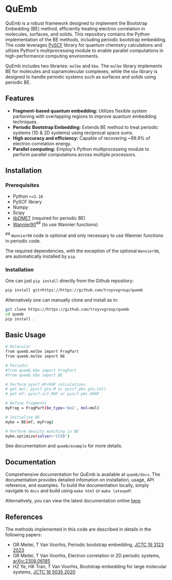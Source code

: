 # QuEmb

QuEmb is a robust framework designed to implement the Bootstrap Embedding (BE) method,
efficiently treating electron correlation in molecules, surfaces, and solids. This repository contains
the Python implementation of the BE methods, including periodic bootstrap embedding.
The code leverages [PySCF](https://github.com/pyscf/pyscf) library for quantum chemistry calculations and utlizes Python's
multiprocessing module to enable parallel computations in high-performance computing environments.

QuEmb includes two libraries: `molbe` and `kbe`.
The `molbe` library implements BE for molecules and supramolecular complexes,
while the `kbe` library is designed to handle periodic systems such as surfaces and solids using periodic BE.


## Features

- **Fragment-based quantum embedding:** Utilizes flexible system partioning with overlapping regions to
improve quantum embedding techniques.
- **Periodic Bootstrap Embedding:** Extends BE method to treat periodic systems (1D & 2D systems)
using reciprocal space sums.
- **High accuracy and efficiency:** Capable of recovering ~99.9% of electron correlation energy.
- **Parallel computing:** Employ's Python multiprocessing module to perform parallel computations across multiple
processors.

## Installation

### Prerequisites

- Python `>=3.10`
- PySCF library
- Numpy
- Scipy
- [libDMET](https://github.com/gkclab/libdmet_preview) (required for periodic BE)
- [Wannier90](https://github.com/wannier-developers/wannier90)<sup>##</sup> (to use Wannier functions)

<sup>##</sup> `Wannier90` code is optional and only necessary to use Wannier functions in periodic code. </sub>

The required dependencies, with the exception of the optional `Wannier90`,
are automatically installed by `pip`.

### Installation

One can just `pip install` directly from the Github repository:
```bash
pip install git+https://https://github.com/troyvvgroup/quemb
```

Alternatively one can manually clone and install as in:
```bash
git clone https://https://github.com/troyvvgroup/quemb
cd quemb
pip install .
```



## Basic Usage

```bash
# Molecular
from quemb.molbe import FragPart
from quemb.molbe import BE

# Periodic
#from quemb.kbe import FragPart
#from quemb.kbe import BE

# Perform pyscf HF/KHF calculations
# get mol: pyscf.gto.M or pyscf.pbc.gto.Cell
# get mf: pyscf.scf.RHF or pyscf.pbc.KRHF

# Define fragments
myFrag = FragPart(be_type='be2', mol=mol)

# Initialize BE
mybe = BE(mf, myFrag)

# Perform density matching in BE
mybe.optimize(solver='CCSD')
```
See documentation and `quemb/example` for more details.

## Documentation

Comprehensive documentation for QuEmb is available at `quemb/docs`. The documentation provides detailed infomation on installation, usage, API reference, and examples. To build the documentation locally, simply navigate to `docs` and build using `make html` or `make latexpdf`.

Alternatively, you can view the latest documentation online [here](https://quemb.readthedocs.io/).

## References

The methods implemented in this code are described in details in the following papers:
- OR Meitei, T Van Voorhis, Periodic bootstrap embedding, [JCTC 19 3123 2023](https://doi.org/10.1021/acs.jctc.3c00069)
- OR Meitei, T Van Voorhis, Electron correlation in 2D periodic systems, [arXiv:2308.06185](https://arxiv.org/abs/2308.06185)
- HZ Ye, HK Tran, T Van Voorhis, Bootstrap embedding for large molecular systems, [JCTC 16 5035 2020](https://doi.org/10.1021/acs.jctc.0c00438)
